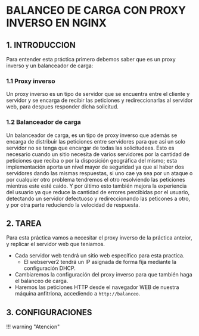# BALANCEO DE CARGA CON PROXY INVERSO EN NGINX

## 1. INTRODUCCION

Para entender esta práctica primero debemos saber que es un proxy inverso y un balanceador de carga:

### 1.1 Proxy inverso
 Un proxy inverso es un tipo de servidor que se encuentra entre el cliente y servidor y se encarga de recibir las peticiones y redireccionarlas al servidor web, para despues responder dicha solicitud.

### 1.2 Balanceador de carga
 Un balanceador de carga, es un tipo de proxy inverso que además se encarga de distribuir las peticiones entre servidores para que así un solo servidor no se tenga que encargar de todas las solicitudees. Esto es necesario cuando un sitio necesita de varios servidores por la cantidad de peticiones que reciba o por la disposición geográfica del mismo; esta implementación aporta un nivel mayor de seguridad ya que al haber dos servidores dando las mismas respuestas, si uno cae ya sea por un ataque o por cualquier otro problema tendremos el otro resolviendo las peticiones mientras este esté caido. Y por último esto también mejora la experiencia del usuario ya que reduce la cantidad de errores percibidas por el usuario, detectando un servidor defectuoso y redireccionando las peticones a otro, y por otra parte reduciendo la velocidad de respuesta. 


## 2. TAREA

Para esta práctica vamos a necesitar el proxy inverso de la práctica anteior, y replicar el servidor web que teniamos.

- Cada servidor web tendrá un sitio web específico para esta practica.
    - El webserver2 tendrá un IP asignada de forma fija mediante la configuración DHCP.
- Cambiaremos la configuración del proxy inverso para que también haga el balanceo de carga.
- Haremos las peticiones HTTP desde el navegador WEB de nuestra máquina anfitriona, accediendo a `http://balanceo`.
 

## 3. CONFIGURACIONES

!!! warning "Atencion"